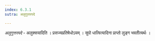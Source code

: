 ```yaml
---
index: 6.3.1
sutra: अलुगुत्तरपदे

---
```

_अलुगुत्तरपदे_ - अलुक्सयादिति । प्रसज्यप्रतिषेधोऽयम् । सुपो धात्वित्यादिना प्राप्तो लुङ्ग भवतीत्यर्थः ।